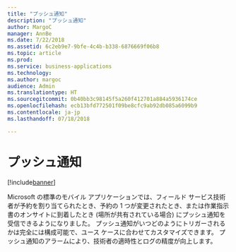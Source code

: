 ```yaml
---
title: "プッシュ通知"
description: "プッシュ通知"
author: MargoC
manager: AnnBe
ms.date: 7/22/2018
ms.assetid: 6c2eb9e7-9bfe-4c4b-b338-6876669f06b8
ms.topic: article
ms.prod: 
ms.service: business-applications
ms.technology: 
ms.author: margoc
audience: Admin
ms.translationtype: HT
ms.sourcegitcommit: 0b40bb3c98145f5a260f412701a884a5936174ce
ms.openlocfilehash: ecb13bfd772501f09be8cfc9ab92db085a6099b9
ms.contentlocale: ja-jp
ms.lasthandoff: 07/18/2018

---
```


#  <a name="push-notifications"></a>プッシュ通知

[!include[banner](../../../../includes/banner.md)]

Microsoft の標準のモバイル アプリケーションでは、フィールド サービス技術者が予約を割り当てられたとき、予約の 1 つが変更されたとき、または作業指示書のオンサイトに到着したとき (場所が共有されている場合) にプッシュ通知を受信できるようになりました。 プッシュ通知がいつどのようにトリガーされるかは完全には構成可能で、ユース ケースに合わせてカスタマイズできます。 プッシュ通知のアラームにより、技術者の適時性とログの精度が向上します。


